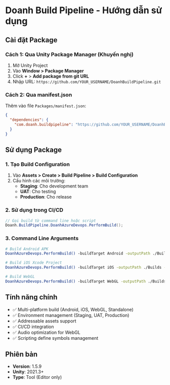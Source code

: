 # Doanh Build Pipeline - Hướng dẫn sử dụng

## Cài đặt Package

### Cách 1: Qua Unity Package Manager (Khuyến nghị)

1. Mở Unity Project
2. Vào **Window > Package Manager**
3. Click **+** > **Add package from git URL**
4. Nhập URL: `https://github.com/YOUR_USERNAME/DoanhBuildPipeline.git`

### Cách 2: Qua manifest.json

Thêm vào file `Packages/manifest.json`:

```json
{
  "dependencies": {
    "com.doanh.buildpipeline": "https://github.com/YOUR_USERNAME/DoanhBuildPipeline.git#v1.5.9"
  }
}
```

## Sử dụng Package

### 1. Tạo Build Configuration

1. Vào **Assets > Create > Build Pipeline > Build Configuration**
2. Cấu hình các môi trường:
   - **Staging**: Cho development team
   - **UAT**: Cho testing
   - **Production**: Cho release

### 2. Sử dụng trong CI/CD

```csharp
// Gọi build từ command line hoặc script
Doanh.BuildPipeline.DoanhAzureDevops.PerformBuild();
```

### 3. Command Line Arguments

```bash
# Build Android APK
DoanhAzureDevops.PerformBuild() -buildTarget Android -outputPath ./Builds -configuration Production

# Build iOS Xcode Project
DoanhAzureDevops.PerformBuild() -buildTarget iOS -outputPath ./Builds -configuration Production

# Build WebGL
DoanhAzureDevops.PerformBuild() -buildTarget WebGL -outputPath ./Builds -configuration Production
```

## Tính năng chính

- ✅ Multi-platform build (Android, iOS, WebGL, Standalone)
- ✅ Environment management (Staging, UAT, Production)
- ✅ Addressable assets support
- ✅ CI/CD integration
- ✅ Audio optimization for WebGL
- ✅ Scripting define symbols management

## Phiên bản

- **Version**: 1.5.9
- **Unity**: 2021.3+
- **Type**: Tool (Editor only) 